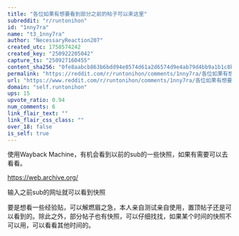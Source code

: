```yaml
---
title: "各位如果有想要看到部分之前的帖子可以来这里"
subreddit: "r/runtonihon"
id: "1nny7ra"
name: "t3_1nny7ra"
author: "NecessaryReaction207"
created_utc: 1758574242
created_key: "250922205042"
capture_ts: "250927160455"
content_sha256: "0fe8aabcb863b6bdd94e8574d61a2d6574d9e4ab79d4bb9a1b1c8b00992f11ba"
permalink: "https://reddit.com/r/runtonihon/comments/1nny7ra/各位如果有想要看到部分之前的帖子可以来这里/"
url: "https://www.reddit.com/r/runtonihon/comments/1nny7ra/各位如果有想要看到部分之前的帖子可以来这里/"
domain: "self.runtonihon"
ups: 15
upvote_ratio: 0.94
num_comments: 6
link_flair_text: ""
link_flair_css_class: ""
over_18: false
is_self: true
---
```


使用Wayback
Machine，有机会看到以前的sub的一些快照，如果有需要可以去看看。

<https://web.archive.org/>

输入之前sub的网址就可以看到快照

要是想看一些经验贴，可以解燃眉之急，本人亲自测试亲自使用，置顶帖子还是可以看到的。除此之外，部分帖子也有快照，可以仔细找找，如果某个时间的快照不可以用，可以看看其他时间的。
